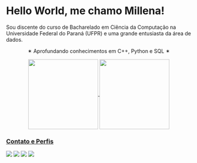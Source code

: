 # Hello World, me chamo Millena!

Sou discente do curso de Bacharelado em Ciência da Computação na Universidade Federal do Paraná (UFPR) e uma grande entusiasta da área de dados.
<p align="center"> ✶  Aprofundando conhecimentos em C++, Python e SQL ✶ </p>

<p align="center">
  <a href="https://git.io/streak-stats">
      <img height=190 align="center" src="http://github-readme-streak-stats.herokuapp.com?user=millenaSui&theme=shadow-brown&locale=pt_BR&date_format=M%20j%5B%2C%20Y%5D&card_width=450" 
  </a>
  <img height=190 align="center" src="https://github-readme-stats.vercel.app/api/top-langs/?username=millenaSui&layout=compact&theme=transparent&title_color=7D6642&text_color=747474&border_color=31312D">
</p>
    
### Contato e Perfis
<div>
  <a href="https://www.linkedin.com/in/millena-costa-/" target="_blank"><img loading="lazy" src="https://img.shields.io/badge/-LinkedIn-7D6642?logo=linkedin&logoColor=white&style=for-the-badge" target="_blank"></a>
  <a href="https://www.hackerrank.com/profile/millena_sui" target="_blank"><img loading="lazy" src="https://img.shields.io/badge/-HackerRank-747474?logo=hackerrank&logoColor=white&style=for-the-badge" target="_blank"></a>
  <a href = "mailto:millena.sui@outlook.com"><img loading="lazy" src="https://img.shields.io/badge/Outlook-7D6642?style=for-the-badge&logo=microsoftoutlook&logoColor=white" target="_blank"></a>
  <a href="https://www.inf.ufpr.br/msc22/" target="_blank"><img loading="lazy" src="https://img.shields.io/badge/-Personal Website-747474?logo=coderwall&logoColor=white&style=for-the-badge" target="_blank"></a>
</div>
